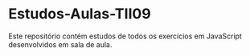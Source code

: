 # Estudos-Aulas-TII09
Este repositório contém estudos de todos os exercícios em JavaScript desenvolvidos em sala de aula.
